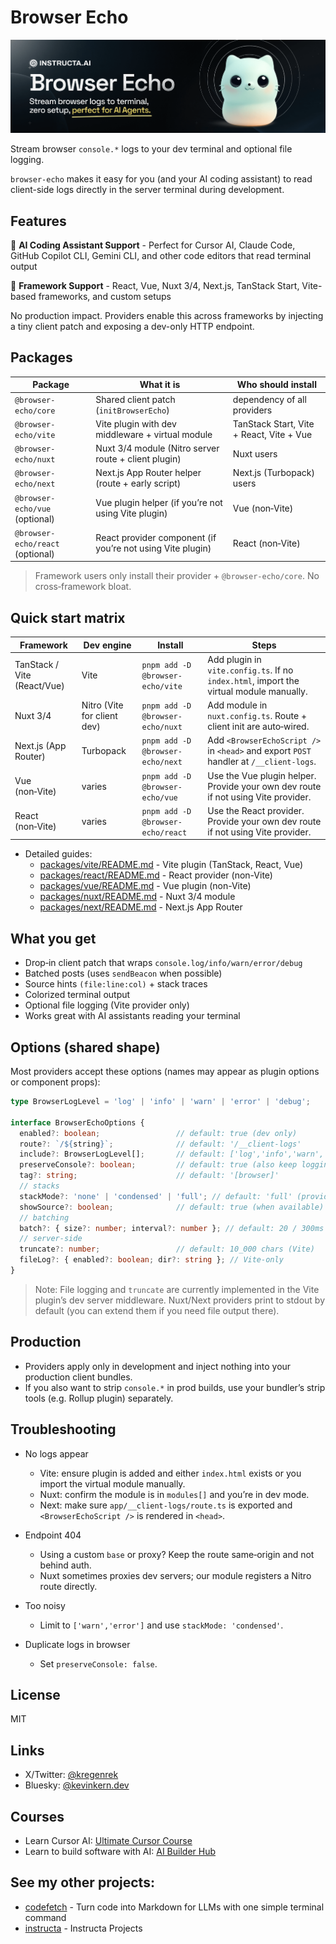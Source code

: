 # Browser Echo

![Browser Echo](public/banner.png)

Stream browser `console.*` logs to your dev terminal and optional file logging.

`browser-echo` makes it easy for you (and your AI coding assistant) to read client-side logs directly in the server terminal during development.

## Features

🤖 **AI Coding Assistant Support** - Perfect for Cursor AI, Claude Code, GitHub Copilot CLI, Gemini CLI, and other code editors that read terminal output

🚀 **Framework Support** - React, Vue, Nuxt 3/4, Next.js, TanStack Start, Vite-based frameworks, and custom setups

No production impact. Providers enable this across frameworks by injecting a tiny client patch and exposing a dev-only HTTP endpoint.

## Packages

| Package | What it is | Who should install |
| --- | --- | --- |
| `@browser-echo/core` | Shared client patch (`initBrowserEcho`) | dependency of all providers |
| `@browser-echo/vite` | Vite plugin with dev middleware + virtual module | TanStack Start, Vite + React, Vite + Vue |
| `@browser-echo/nuxt` | Nuxt 3/4 module (Nitro server route + client plugin) | Nuxt users |
| `@browser-echo/next` | Next.js App Router helper (route + early script) | Next.js (Turbopack) users |
| `@browser-echo/vue` (optional) | Vue plugin helper (if you’re not using Vite plugin) | Vue (non‑Vite) |
| `@browser-echo/react` (optional) | React provider component (if you’re not using Vite plugin) | React (non‑Vite) |

> Framework users only install their provider + `@browser-echo/core`. No cross‑framework bloat.

## Quick start matrix

| Framework | Dev engine | Install | Steps |
| --- | --- | --- | --- |
| TanStack / Vite (React/Vue) | Vite | `pnpm add -D @browser-echo/vite` | Add plugin in `vite.config.ts`. If no `index.html`, import the virtual module manually. |
| Nuxt 3/4 | Nitro (Vite for client dev) | `pnpm add -D @browser-echo/nuxt` | Add module in `nuxt.config.ts`. Route + client init are auto‑wired. |
| Next.js (App Router) | Turbopack | `pnpm add -D @browser-echo/next` | Add `<BrowserEchoScript />` in `<head>` and export `POST` handler at `/__client-logs`. |
| Vue (non‑Vite) | varies | `pnpm add -D @browser-echo/vue` | Use the Vue plugin helper. Provide your own dev route if not using Vite provider. |
| React (non‑Vite) | varies | `pnpm add -D @browser-echo/react` | Use the React provider. Provide your own dev route if not using Vite provider. |

- Detailed guides:
  - [packages/vite/README.md](packages/vite/README.md) - Vite plugin (TanStack, React, Vue)
  - [packages/react/README.md](packages/react/README.md) - React provider (non-Vite)
  - [packages/vue/README.md](packages/vue/README.md) - Vue plugin (non-Vite)
  - [packages/nuxt/README.md](packages/nuxt/README.md) - Nuxt 3/4 module
  - [packages/next/README.md](packages/next/README.md) - Next.js App Router

## What you get

- Drop‑in client patch that wraps `console.log/info/warn/error/debug`
- Batched posts (uses `sendBeacon` when possible)
- Source hints `(file:line:col)` + stack traces
- Colorized terminal output
- Optional file logging (Vite provider only)
- Works great with AI assistants reading your terminal

## Options (shared shape)

Most providers accept these options (names may appear as plugin options or component props):

```ts
type BrowserLogLevel = 'log' | 'info' | 'warn' | 'error' | 'debug';

interface BrowserEchoOptions {
  enabled?: boolean;                 // default: true (dev only)
  route?: `/${string}`;              // default: '/__client-logs'
  include?: BrowserLogLevel[];       // default: ['log','info','warn','error','debug']
  preserveConsole?: boolean;         // default: true (also keep logging in the browser)
  tag?: string;                      // default: '[browser]'
  // stacks
  stackMode?: 'none' | 'condensed' | 'full'; // default: 'full' (provider-specific; Vite supports all)
  showSource?: boolean;              // default: true (when available)
  // batching
  batch?: { size?: number; interval?: number }; // default: 20 / 300ms
  // server-side
  truncate?: number;                 // default: 10_000 chars (Vite)
  fileLog?: { enabled?: boolean; dir?: string }; // Vite-only
}
```

> Note: File logging and `truncate` are currently implemented in the Vite plugin’s dev server middleware. Nuxt/Next providers print to stdout by default (you can extend them if you need file output there).

## Production

* Providers apply only in development and inject nothing into your production client bundles.
* If you also want to strip `console.*` in prod builds, use your bundler’s strip tools (e.g. Rollup plugin) separately.

## Troubleshooting

* No logs appear

  * Vite: ensure plugin is added and either `index.html` exists or you import the virtual module manually.
  * Nuxt: confirm the module is in `modules[]` and you’re in dev mode.
  * Next: make sure `app/__client-logs/route.ts` is exported and `<BrowserEchoScript />` is rendered in `<head>`.

* Endpoint 404

  * Using a custom `base` or proxy? Keep the route same‑origin and not behind auth.
  * Nuxt sometimes proxies dev servers; our module registers a Nitro route directly.

* Too noisy

  * Limit to `['warn','error']` and use `stackMode: 'condensed'`.

* Duplicate logs in browser

  * Set `preserveConsole: false`.

## License

MIT


## Links

- X/Twitter: [@kregenrek](https://x.com/kregenrek)
- Bluesky: [@kevinkern.dev](https://bsky.app/profile/kevinkern.dev)

## Courses
- Learn Cursor AI: [Ultimate Cursor Course](https://www.instructa.ai/en/cursor-ai)
- Learn to build software with AI: [AI Builder Hub](https://www.instructa.ai)

## See my other projects:

* [codefetch](https://github.com/regenrek/codefetch) - Turn code into Markdown for LLMs with one simple terminal command
* [instructa](https://github.com/orgs/instructa/repositories) - Instructa Projects
